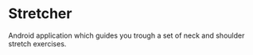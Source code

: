 # Stretcher

Android application which guides you trough a set of neck and shoulder stretch exercises.
